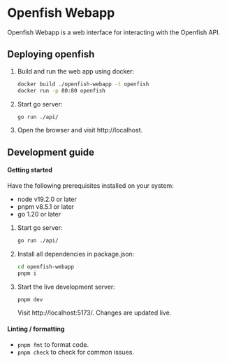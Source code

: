 # Openfish Webapp
Openfish Webapp is a web interface for interacting with the Openfish API.

## Deploying openfish
1) Build and run the web app using docker:
   ```bash
   docker build ./openfish-webapp -t openfish
   docker run -p 80:80 openfish 
   ```
2) Start go server:
   ```bash
   go run ./api/ 
   ```
3) Open the browser and visit http://localhost.

## Development guide
#### Getting started

Have the following prerequisites installed on your system:
- node v19.2.0 or later
- pnpm v8.5.1 or later
- go 1.20 or later

1) Start go server:
   ```bash
   go run ./api/ 
   ```

2) Install all dependencies in package.json:
   ```bash
   cd openfish-webapp
   pnpm i
   ```

3) Start the live development server:
   ```bash
   pnpm dev
   ```
   Visit http://localhost:5173/. Changes are updated live.

#### Linting / formatting
- `pnpm fmt` to format code.
- `pnpm check` to check for common issues.
